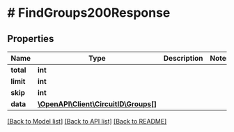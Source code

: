 # # FindGroups200Response

## Properties

Name | Type | Description | Notes
------------ | ------------- | ------------- | -------------
**total** | **int** |  |
**limit** | **int** |  |
**skip** | **int** |  |
**data** | [**\OpenAPI\Client\CircuitID\Groups[]**](Groups.md) |  |

[[Back to Model list]](../../README.md#models) [[Back to API list]](../../README.md#endpoints) [[Back to README]](../../README.md)

